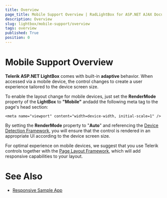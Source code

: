 ```yaml
---
title: Overview
page_title: Mobile Support Overview | RadLightBox for ASP.NET AJAX Documentation
description: Overview
slug: lightbox/mobile-support/overview
tags: overview
published: True
position: 0
---
```


# Mobile Support Overview



__Telerik ASP.NET LightBox__ comes with built-in __adaptive__ behavior. When accessed via a mobile device, the control changes to create a user experience tailored to the device screen size.


To enable the layout change for mobile devices, just set the __RenderMode__ property of the __LightBox__ to __"Mobile"__ andadd the following meta tag to the page's head section:

	
	<meta name="viewport" content="width=device-width, initial-scale=1" />
          



By setting the __RenderMode__ property to "__Auto__" and referencing the [Device Detection Framework](http://www.telerik.com/products/aspnet-ajax/device-detection-framework.aspx), you will ensure that the control is 
rendered in an appropriate UI according to the device screen size.

For optimal experience on mobile devices, we suggest that you use Telerik controls together with the [Page Layout Framework](http://www.telerik.com/products/aspnet-ajax/responsive-page-layout.aspx), which will 
add responsive capabilities to your layout.

# See Also

 * [Responsive Sample App](http://demos.telerik.com/responsive-web-design-aspnet/samples.aspx)
